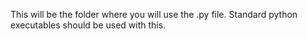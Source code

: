 This will be the folder where you will use the .py file. Standard python executables should be used with this.
